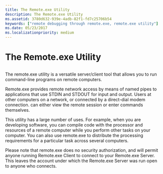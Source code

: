 ```yaml
---
title: The Remote.exe Utility
description: The Remote.exe Utility
ms.assetid: 3780d632-939e-4adb-82f1-fd7c25706b54
keywords: ["remote debugging through remote.exe, remote.exe utility"]
ms.date: 05/23/2017
ms.localizationpriority: medium
---
```


# The Remote.exe Utility


## <span id="ddk_the_remote_exe_utility_dbg"></span><span id="DDK_THE_REMOTE_EXE_UTILITY_DBG"></span>


The remote.exe utility is a versatile server/client tool that allows you to run command-line programs on remote computers.

Remote.exe provides remote network access by means of named pipes to applications that use STDIN and STDOUT for input and output. Users at other computers on a network, or connected by a direct-dial modem connection. can either view the remote session or enter commands themselves.

This utility has a large number of uses. For example, when you are developing software, you can compile code with the processor and resources of a remote computer while you perform other tasks on your computer. You can also use remote.exe to distribute the processing requirements for a particular task across several computers.

Please note that remote.exe does no security authorization, and will permit anyone running Remote.exe Client to connect to your Remote.exe Server. This leaves the account under which the Remote.exe Server was run open to anyone who connects.

 

 





